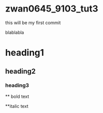 # zwan0645_9103_tut3

this will be my first commit 

blablabla

# heading1
## heading2
### heading3

** bold text

**italic text

